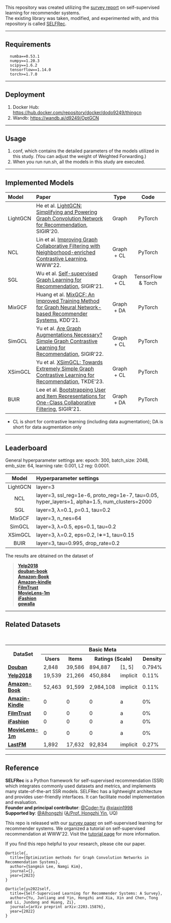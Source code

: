 This repository was created utilizing the [survey report](https://arxiv.org/abs/2203.15876) on self-supervised learning for recommender systems. <br>
The existing library was taken, modified, and experimented with, and this repository is called [SELFRec](https://github.com/Coder-Yu/SELFRec). <br>

---

## Requirements

```shell
  numba==0.53.1
  numpy==1.20.3
  scipy==1.6.2
  tensorflow==1.14.0
  torch>=1.7.0
```

---

## Deployment

1. Docker Hub: <https://hub.docker.com/repository/docker/dodo9249/thingcn>
2. Wandb: <https://wandb.ai/d9249/OptGCN>

---

## Usage

1. conf, which contains the detailed parameters of the models utilized in this study. (You can adjust the weight of Weighted Forwarding.)
2. When you run run.sh, all the models in this study are executed.

---
## Implemented Models
  
| Model | Paper| Type| Code|
|:------|:------|:------:|:------:|
|LightGCN|He et al. [LightGCN: Simplifying and Powering Graph Convolution Network for Recommendation](https://dl.acm.org/doi/10.1145/3397271.3401063), SIGIR'20.|Graph|PyTorch|
|NCL|Lin et al. [Improving Graph Collaborative Filtering with Neighborhood-enriched Contrastive Learning](https://arxiv.org/abs/2202.06200), WWW'22.|Graph + CL|PyTorch|
|SGL|Wu et al. [Self-supervised Graph Learning for Recommendation](https://dl.acm.org/doi/10.1145/3404835.3462862), SIGIR'21.|Graph + CL|TensorFlow & Torch|
|MixGCF|Huang et al. [MixGCF: An Improved Training Method for Graph Neural Network-based Recommender Systems](https://keg.cs.tsinghua.edu.cn/jietang/publications/KDD21-Huang-et-al-MixGCF.pdf), KDD'21.|Graph + DA|PyTorch|
|SimGCL|Yu et al. [Are Graph Augmentations Necessary? Simple Graph Contrastive Learning for Recommendation](https://arxiv.org/abs/2112.08679), SIGIR'22.|Graph + CL|PyTorch|
|XSimGCL|Yu et al. [XSimGCL: Towards Extremely Simple Graph Contrastive Learning for Recommendation](https://arxiv.org/abs/2209.02544), TKDE'23.| Graph + CL| PyTorch|
|BUIR|Lee et al. [Bootstrapping User and Item Representations for One-Class Collaborative Filtering](https://arxiv.org/abs/2105.06323), SIGIR'21.|Graph + DA|PyTorch|

* CL is short for contrastive learning (including data augmentation); DA is short for data augmentation only

---

## Leaderboard

General hyperparameter settings are: epoch: 300, batch_size: 2048, emb_size: 64, learning rate: 0.001, L2 reg: 0.0001. <br>

|  Model   | Hyperparameter settings                                                                        |
|:--------:|:-----------------------------------------------------------------------------------------------|
| LightGCN | layer=3                                                                                        |
| NCL      | layer=3, ssl_reg=1e-6, proto_reg=1e-7, tau=0.05, hyper_layers=1, alpha=1.5, num_clusters=2000  |
| SGL      | layer=3, λ=0.1, ρ=0.1, tau=0.2                                                                 |
| MixGCF   | layer=3, n_nes=64                                                                              |
| SimGCL   | layer=3, λ=0.5, eps=0.1, tau=0.2                                                               |
| XSimGCL  | layer=3, λ=0.2, eps=0.2, l∗=1, tau=0.15                                                        |
| BUIR     | layer=3, tau=0.995, drop_rate=0.2                                                              |

The results are obtained on the dataset of 

> 
> <b>[Yelp2018](/results/markdown/yelp2018.md)</b><br> <b>[douban-book](/results/markdown/douban-book.md)</b><br> <b>[Amazon-Book](/results/markdown/Amazon-Book.md)</b><br> <b>[Amazon-kindle](/results/markdown/Amazon-kindle.md)</b><br> <b>[FilmTrust](/results/markdown/FilmTrust.md)</b><br> <b>[MovieLens-1m](/results/markdown/MovieLens-1m.md)</b><br> <b>[iFashion](/results/markdown/iFashion.md)</b><br> <b>[gowalla](/results/markdown/gowalla.md)</b><br>
> 

---

## Related Datasets

<div>
  <table class="table table-hover table-bordered">
    <tr>
      <th rowspan="2" scope="col">DataSet</th>
      <th colspan="5" scope="col" class="text-center">Basic Meta</th>
      <th colspan="3" scope="col" class="text-center">User Context</th>
    </tr>
    <tr>
      <th class="text-center">Users</th>
      <th class="text-center">Items</th>
     <th colspan="2" class="text-center">Ratings (Scale)</th>
      <th class="text-center">Density</th>
      <th class="text-center">Users</th>
      <th colspan="2" class="text-center">Links (Type)</th>
    </tr>
    <tr>
      <td><a href="https://pan.baidu.com/s/1hrJP6rq" target="_blank"><b>Douban</b></a> </td>
      <td>2,848</td>
      <td>39,586</td>
      <td width="6%">894,887</td>
      <td width="10%">[1, 5]</td>
      <td>0.794%</td>
      <td width="4%">2,848</td>
      <td width="5%">35,770</td>
      <td>Trust</td>
    </tr>
    <tr>
      <td><a href="https://www.dropbox.com/sh/h97ymblxt80txq5/AABfSLXcTu0Beib4r8P5I5sNa?dl=0" target="_blank"><b>Yelp2018</b></a> </td>
      <td>19,539</td>
      <td>21,266</td>
      <td width="6%">450,884</td>
      <td width="10%">implicit</td>
      <td>0.11%</td>
      <td width="4%">19,539</td>
      <td width="5%">864,157</td>
      <td>Trust</td>
    </tr>
    <tr>
      <td><a href="https://www.dropbox.com/sh/20l0xdjuw0b3lo8/AABBZbRg9hHiN42EHqBSvLpta?dl=0" target="_blank"><b>Amazon-Book</b></a> </td>
      <td>52,463</td>
      <td>91,599</td>
      <td width="6%">2,984,108</td>
      <td width="10%">implicit</td>
      <td>0.11%</td>
      <td width="4%">-</td>
      <td width="5%">-</td>
      <td>-</td>
    </tr>
    <tr>
      <td><a href="" target="_blank"><b>Amazin-Kindle</b></a> </td>
      <td>0</td>
      <td>0</td>
      <td width="6%">0</td>
      <td width="10%">a</td>
      <td>0%</td>
      <td width="4%">-</td>
      <td width="5%">-</td>
      <td>-</td>
    </tr>
    <tr>
      <td><a href="" target="_blank"><b>FilmTrust</b></a> </td>
      <td>0</td>
      <td>0</td>
      <td width="6%">0</td>
      <td width="10%">a</td>
      <td>0%</td>
      <td width="4%">-</td>
      <td width="5%">-</td>
      <td>-</td>
    </tr>  
    <tr>
      <td><a href="" target="_blank"><b>iFashion</b></a> </td>
      <td>0</td>
      <td>0</td>
      <td width="6%">0</td>
      <td width="10%">a</td>
      <td>0%</td>
      <td width="4%">-</td>
      <td width="5%">-</td>
      <td>-</td>
    </tr>
    <tr>
      <td>
        <a href="" target="_blank">
          <b>MovieLens-1m</b>
        </a>
      </td>
      <td>0</td>
      <td>0</td>
      <td width="6%">0</td>
      <td width="10%">a</td>
      <td>0%</td>
      <td width="4%">-</td>
      <td width="5%">-</td>
      <td>-</td>
    </tr>
    <tr>
      <td>
        <a href="http://files.grouplens.org/datasets/hetrec2011/hetrec2011-lastfm-2k.zip" target="blank">
          <b>LastFM</b>
        </a>
      </td>
      <td>1,892</td>
      <td>17,632</td>
      <td width="6%">92,834</td>
      <td width="10%">implicit</td>
      <td>0.27%</td>
      <td width="4%">1,892</td>
      <td width="5%">25,434</td>
      <td>Trust</td>
    </tr>
  </table>
</div>

---

<h2>Reference</h2>

**SELFRec** is a Python framework for self-supervised recommendation (SSR) which integrates commonly used datasets and metrics, and implements many state-of-the-art SSR models. SELFRec has a lightweight architecture and provides user-friendly interfaces. It can facilitate model implementation and evaluation.
<br>
**Founder and principal contributor**: [@Coder-Yu](https://github.com/Coder-Yu) [@xiaxin1998](https://github.com/xiaxin1998) <br>
**Supported by**: [@AIhongzhi](https://github.com/AIhongzhi) (<a href="https://sites.google.com/view/hongzhi-yin/home">A/Prof. Hongzhi Yin</a>, UQ)

This repo is released with our [survey paper](https://arxiv.org/abs/2203.15876) on self-supervised learning for recommender systems. We organized a tutorial on self-supervised recommendation at WWW'22. Visit the [tutorial page](https://ssl-recsys.github.io/) for more information.

<p>
   If you find this repo helpful to your research, please cite our paper.
</p>

```text
@article{,
  title={Optimization methods for Graph Convolution Networks in Recommendation Systems},
  author={Sangmin Lee, Namgi Kim},
  journal={},
  year={2023}
}
```

```text
@article{yu2022self,
  title={Self-Supervised Learning for Recommender Systems: A Survey},
  author={Yu, Junliang and Yin, Hongzhi and Xia, Xin and Chen, Tong and Li, Jundong and Huang, Zi},
  journal={arXiv preprint arXiv:2203.15876},
  year={2022}
}
```
